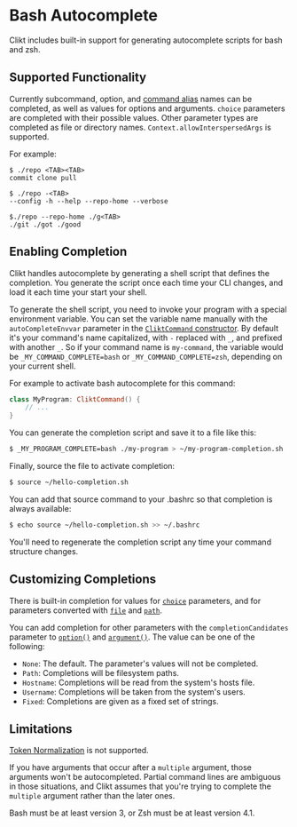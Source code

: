 # Bash Autocomplete

Clikt includes built-in support for generating autocomplete scripts for bash and zsh.

## Supported Functionality

Currently subcommand, option, and [command alias](advanced.md) names can be completed, as well as
values for options and arguments. `choice` parameters are completed with their possible values.
Other parameter types are completed as file or directory names. `Context.allowInterspersedArgs` is
supported.

For example:

```
$ ./repo <TAB><TAB>
commit clone pull

$ ./repo -<TAB>
--config -h --help --repo-home --verbose

$./repo --repo-home ./g<TAB>
./git ./got ./good
```

## Enabling Completion

Clikt handles autocomplete by generating a shell script that defines the completion. You generate
the script once each time your CLI changes, and load it each time your start your shell.

To generate the shell script, you need to invoke your program with a special environment variable.
You can set the variable name manually with the `autoCompleteEnvvar` parameter in the
[`CliktCommand` constructor](api/clikt/com.github.ajalt.clikt.core/-clikt-command/index.html). By
default it's your command's name capitalized, with `-` replaced with `_`, and prefixed with another
`_`. So if your command name is `my-command`, the variable would be `_MY_COMMAND_COMPLETE=bash` or
`_MY_COMMAND_COMPLETE=zsh`, depending on your current shell.

For example to activate bash autocomplete for this command:

```kotlin
class MyProgram: CliktCommand() {
    // ...
}
```

You can generate the completion script and save it to a file like this:

```bash
$ _MY_PROGRAM_COMPLETE=bash ./my-program > ~/my-program-completion.sh
```

Finally, source the file to activate completion:

```bash
$ source ~/hello-completion.sh
```

You can add that source command to your .bashrc so that completion is always available:

```bash
$ echo source ~/hello-completion.sh >> ~/.bashrc
```

You'll need to regenerate the completion script any time your command structure changes.

## Customizing Completions

There is built-in completion for values for
[`choice`](api/clikt/com.github.ajalt.clikt.parameters.types/choice.html) parameters, and for
parameters converted with [`file`](api/clikt/com.github.ajalt.clikt.parameters.types/file.html) and
[`path`](api/clikt/com.github.ajalt.clikt.parameters.types/path.html).

You can add completion for other parameters with the `completionCandidates` parameter to
[`option()`](api/clikt/com.github.ajalt.clikt.parameters.options/option.html) and
[`argument()`](api/clikt/com.github.ajalt.clikt.parameters.arguments/argument.html). The value can
be one of the following:

- `None`: The default. The parameter's values will not be completed.
- `Path`: Completions will be filesystem paths.
- `Hostname`: Completions will be read from the system's hosts file.
- `Username`: Completions will be taken from the system's users.
- `Fixed`: Completions are given as a fixed set of strings.

## Limitations

[Token Normalization](advanced/#token-normalization) is not supported.

If you have arguments that occur after a `multiple` argument, those arguments won't be
autocompleted. Partial command lines are ambiguous in those situations, and Clikt assumes that
you're trying to complete the `multiple` argument rather than the later ones.

Bash must be at least version 3, or Zsh must be at least version 4.1.
